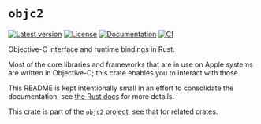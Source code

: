 # `objc2`

[![Latest version](https://badgen.net/crates/v/objc2)](https://crates.io/crates/objc2)
[![License](https://badgen.net/badge/license/MIT/blue)](../../LICENSE.md)
[![Documentation](https://docs.rs/objc2/badge.svg)](https://docs.rs/objc2/)
[![CI](https://github.com/madsmtm/objc2/actions/workflows/ci.yml/badge.svg)](https://github.com/madsmtm/objc2/actions/workflows/ci.yml)

Objective-C interface and runtime bindings in Rust.

Most of the core libraries and frameworks that are in use on Apple systems are
written in Objective-C; this crate enables you to interact with those.

This README is kept intentionally small in an effort to consolidate the
documentation, see [the Rust docs](https://docs.rs/objc2/) for more details.

This crate is part of the [`objc2` project](https://github.com/madsmtm/objc2),
see that for related crates.
